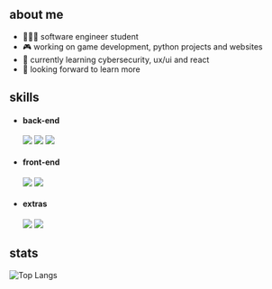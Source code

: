 <h2>about me</h2>

- 👩🏻‍💻 software engineer student
- 🎮 working on game development, python projects and websites
- 🧠 currently learning cybersecurity, ux/ui and react
- 🚀 looking forward to learn more

<h2>skills</h2>

- <h4>back-end</h4>
  
  <img src="https://img.shields.io/badge/JavaScript-F7DF1E?style=for-the-badge&logo=javascript&logoColor=black">
  <img src="https://img.shields.io/badge/Python-3776AB?style=for-the-badge&logo=python&logoColor=white">
  <img src="https://img.shields.io/badge/C%23-239120?style=for-the-badge&logo=c-sharp&logoColor=white">
  
- <h4>front-end</h4>
  
  <img src="https://img.shields.io/badge/html5-%23E34F26.svg?style=for-the-badge&logo=html5&logoColor=white">
  <img src="https://img.shields.io/badge/css3-%231572B6.svg?style=for-the-badge&logo=css3&logoColor=white">

- <h4>extras</h4>
  <img src="https://img.shields.io/badge/blender-%23F5792A.svg?style=for-the-badge&logo=blender&logoColor=white">
  <img src="https://img.shields.io/badge/Figma-A55EFF?style=for-the-badge&logo=figma&logoColor=white">


<h2>stats</h2>

![Top Langs](https://github-readme-stats.vercel.app/api/top-langs/?username=leticiaraujo1&layout=compact&theme=tokyonight&show_icons=true)

